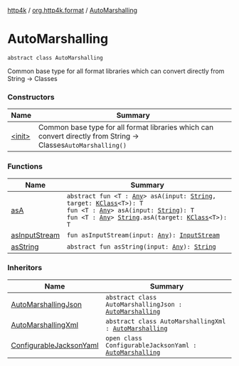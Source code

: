 [http4k](../../index.md) / [org.http4k.format](../index.md) / [AutoMarshalling](./index.md)

# AutoMarshalling

`abstract class AutoMarshalling`

Common base type for all format libraries which can convert directly from String -&gt; Classes

### Constructors

| Name | Summary |
|---|---|
| [&lt;init&gt;](-init-.md) | Common base type for all format libraries which can convert directly from String -&gt; Classes`AutoMarshalling()` |

### Functions

| Name | Summary |
|---|---|
| [asA](as-a.md) | `abstract fun <T : `[`Any`](https://kotlinlang.org/api/latest/jvm/stdlib/kotlin/-any/index.html)`> asA(input: `[`String`](https://kotlinlang.org/api/latest/jvm/stdlib/kotlin/-string/index.html)`, target: `[`KClass`](https://kotlinlang.org/api/latest/jvm/stdlib/kotlin.reflect/-k-class/index.html)`<T>): T`<br>`fun <T : `[`Any`](https://kotlinlang.org/api/latest/jvm/stdlib/kotlin/-any/index.html)`> asA(input: `[`String`](https://kotlinlang.org/api/latest/jvm/stdlib/kotlin/-string/index.html)`): T`<br>`fun <T : `[`Any`](https://kotlinlang.org/api/latest/jvm/stdlib/kotlin/-any/index.html)`> `[`String`](https://kotlinlang.org/api/latest/jvm/stdlib/kotlin/-string/index.html)`.asA(target: `[`KClass`](https://kotlinlang.org/api/latest/jvm/stdlib/kotlin.reflect/-k-class/index.html)`<T>): T` |
| [asInputStream](as-input-stream.md) | `fun asInputStream(input: `[`Any`](https://kotlinlang.org/api/latest/jvm/stdlib/kotlin/-any/index.html)`): `[`InputStream`](https://docs.oracle.com/javase/9/docs/api/java/io/InputStream.html) |
| [asString](as-string.md) | `abstract fun asString(input: `[`Any`](https://kotlinlang.org/api/latest/jvm/stdlib/kotlin/-any/index.html)`): `[`String`](https://kotlinlang.org/api/latest/jvm/stdlib/kotlin/-string/index.html) |

### Inheritors

| Name | Summary |
|---|---|
| [AutoMarshallingJson](../-auto-marshalling-json/index.md) | `abstract class AutoMarshallingJson : `[`AutoMarshalling`](./index.md) |
| [AutoMarshallingXml](../-auto-marshalling-xml/index.md) | `abstract class AutoMarshallingXml : `[`AutoMarshalling`](./index.md) |
| [ConfigurableJacksonYaml](../-configurable-jackson-yaml/index.md) | `open class ConfigurableJacksonYaml : `[`AutoMarshalling`](./index.md) |
